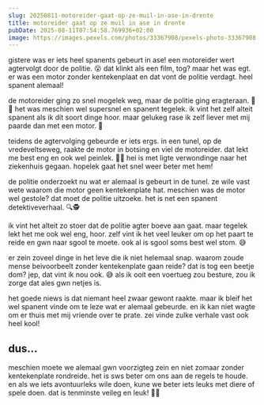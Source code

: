 ```yaml
---
slug: 20250811-motoreider-gaat-op-ze-muil-in-ase-in-drente
title: motoreider gaat op ze muil in ase in drente
pubDate: 2025-08-11T07:54:58.769936+02:00
image: https://images.pexels.com/photos/33367908/pexels-photo-33367908.jpeg?auto=compress&cs=tinysrgb&dpr=2&h=650&w=940
---
```

gistere was er iets heel spanents gebeurt in ase! een motoreider wert agtervolgt door de politie. 😮 dat klinkt als een film, tog? maar het was egt. er was een motor zonder kentekenplaat en dat vont de politie verdagt. heel spanent alemaal!

de motoreider ging zo snel mogelek weg, maar de politie ging eragteraan. 🚓💨 het was meschien wel supersnel en spanent tegelek. ik vint het zelf alteit spanent als ik dit soort dinge hoor. maar gelukeg rase ik zelf liever met mij paarde dan met een motor. 🐎

teidens de agtervolging gebeurde er iets ergs. in een tunel, op de vredeveltseweg, raakte de motor in botsing en viel de motoreider. dat lekt me best eng en ook wel peinlek. 🙈😱 hei is met ligte verwondinge naar het ziekenhuis gegaan. hopelek gaat het snel weer beter met hem!

de politie onderzoekt nu wat er alemaal is gebeurt in de tunel. ze wile vast wete waarom die motor geen kentekenplate hat. meschien was de motor wel gestole? dat moet de politie uitzoeke. het is net een spanent detektiveverhaal. 🔍🕵

ik vint het alteit zo stoer dat de politie agter boeve aan gaat. maar tegelek lekt het me ook wel eng, hoor. zelf vint ik het veel leuker om op het paart te reide en gwn naar sgool te moete. ook al is sgool soms best wel stom. 😅

er zein zoveel dinge in het leve die ik niet helemaal snap. waarom zoude mense beivoorbeelt zonder kentekenplate gaan reide? dat is tog een beetje dom? jep, dat vint ik nou ook. 😅 als ik ooit een voertueg zou besture, zou ik zorge dat ales gwn netjes is.

het goede niews is dat niemant heel zwaar gewont raakte. maar ik bleif het wel spanent vinde om te leze wat er alemaal gebeurde. en ik kan niet wagte om er thuis met mij vriende over te prate. zei vinde zulke verhale vast ook heel kool!

## dus...

meschien moete we alemaal gwn voorzigteg zein en niet zomaar zonder kentekenplate rondreide. het is sws beter om ons aan de regels te houde. en als we iets avontuurleks wile doen, kune we beter iets leuks met diere of spele doen. dat is tenminste veileg en leuk! 🎠🌟
